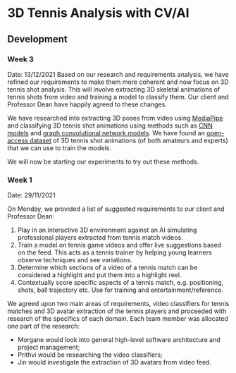 # 3D Tennis Analysis with CV/AI

## Development
### Week 3
Date: 13/12/2021
Based on our research and requirements analysis, we have refined our requirements to make them more coherent and now focus on 3D tennis shot analysis. This will involve extracting 3D skeletal animations of tennis shots from video and training a model to classify them. Our client and Professor Dean have happily agreed to these changes.

We have researched into extracting 3D poses from video using [MediaPipe](https://google.github.io/mediapipe/) and classifying 3D tennis shot animations using methods such as [CNN models](https://arxiv.org/abs/1704.07595) and [graph convolutional network models](https://www.ncbi.nlm.nih.gov/pmc/articles/PMC7662764/). We have found an [open-access dataset](http://thetis.image.ece.ntua.gr/) of 3D tennis shot animations (of both amateurs and experts) that we can use to train the models.

We will now be starting our experiments to try out these methods.

### Week 1
Date: 29/11/2021

On Monday, we provided a list of suggested requirements to our client and Professor Dean:
1. Play in an interactive 3D environment against an AI simulating professional players extracted from tennis match videos.
2. Train a model on tennis game videos and offer live suggestions based on the feed. This acts as a tennis trainer by helping young learners observe techniques and see variations.
3. Determine which sections of a video of a tennis match can be considered a highlight and put them into a highlight reel.
4. Contextually score specific aspects of a tennis match, e.g. positioning, shots, ball trajectory etc. Use for training and entertainment/reference. 

 We agreed upon two main areas of requirements, video classifiers for tennis matches and 3D avatar extraction of the tennis players and proceeded with research of the specifics of each domain. Each team member was allocated one part of the research:
 - Morgane would look into general high-level software architecture and project management;
 - Prithvi would be researching the video classifiers;
 - Jin would investigate the extraction of 3D avatars from video feed.
